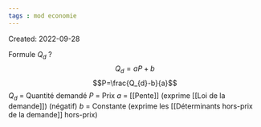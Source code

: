 ```yaml
---
tags : mod economie
---
```

Created: 2022-09-28

Formule $Q_d$
?
$$Q_d=aP+b$$
$$P=\frac{Q_{d}-b}{a}$$
$Q_d$ = Quantité demandé 
$P$ = Prix
$a$ = [[Pente]] (exprime [[Loi de la demande]]) (négatif)
$b$ = Constante (exprime les [[Déterminants hors-prix de la demande]] hors-prix)
<!--SR:!2022-12-06,5,230-->

